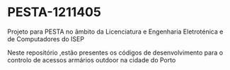 # PESTA-1211405
Projeto para PESTA no âmbito da Licenciatura e Engenharia Eletroténica e de Computadores do ISEP


Neste repositório ,estão presentes os códigos de desenvolvimento para o controlo de acessos armários outdoor na cidade do Porto

